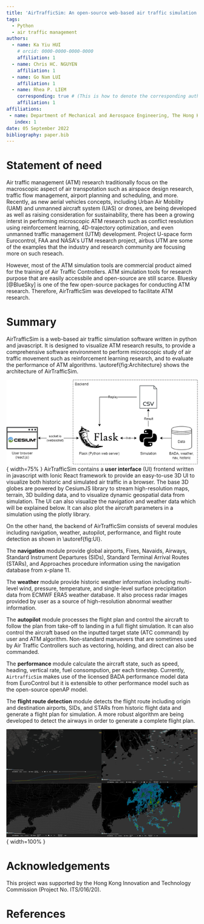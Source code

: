 ```yaml
---
title: 'AirTrafficSim: An open-source web-based air traffic simulation platform.'
tags:
  - Python
  - air traffic management
authors:
  - name: Ka Yiu HUI
    # orcid: 0000-0000-0000-0000
    affiliation: 1
  - name: Chris HC. NGUYEN
    affiliation: 1
  - name: Go Nam LUI
    affiliation: 1
  - name: Rhea P. LIEM
    corresponding: true # (This is how to denote the corresponding author)
    affiliation: 1
affiliations:
 - name: Department of Mechanical and Aerospace Engineering, The Hong Kong University of Science and Technology, Hong Kong
   index: 1
date: 05 September 2022
bibliography: paper.bib
---
```


# Statement of need

Air traffic management (ATM) research traditionally focus on the macroscopic aspect of air transpotation such as airspace design research, traffic flow management, airport planning and scheduling, and more. Recently, as new aerial vehicles concepts, including Urban Air Mobility (UAM) and unmanned aircraft system (UAS) or drones, are being developed as well as raising consideration for sustainability, there has been a growing interst in performing microscopic ATM research such as conflict resolution using reinforcement learning, 4D-trajectory optimization, and even unmanned traffic management (UTM) development. Project U-space form Eurocontrol, FAA and NASA's UTM research project, airbus UTM are some of the examples that the industry and research community are focusing more on such reseach. 

However, most of the ATM simulation tools are commercial product aimed for the training of Air Traffic Controllers. ATM simulation tools for research purpose that are easily accessbile and open-source are still scarce. Bluesky [@BlueSky] is one of the few open-source packages for conducting ATM research. Therefore, AirTrafficSim was developed to facilitate ATM research. 

# Summary

AirTrafficSim is a web-based air traffic simulation software written in python and javascript. It is designed to visualize ATM research results, to provide a comprehensive software environment to perform microscopic study of air traffic movement such as reinforcement learning research, and to evaluate the performance of ATM algorithms. \autoref{fig:Architecture} shows the architecture of AirTrafficSim.

![Architecture of AirTrafficSim.\label{fig:Architecture}](figures/Architecture.png){ width=75% }
AirTrafficSim contains a **user interface** (UI) frontend written in javascript with Ionic React framework to provide an easy-to-use 3D UI to visualize both historic and simulated air traffic in a browser. The base 3D globes are powered by CesiumJS library to stream high-resolution maps, terrain, 3D building data, and to visualize dynamic geospatial data from simulation. The UI can also visualize the navigation and weather data which will be explained below. It can also plot the aircraft parameters in a simulation using the plotly library.

On the other hand, the backend of AirTrafficSim consists of several modules including navigation, weather, autopilot, performance, and flight route detection as shown in \autoref{fig:UI}. 

The **navigation** module provide global airports, Fixes, Navaids, Airways, Standard Instrument Departures (SIDs), Standard Terminal Arrival Routes (STARs), and Approaches procedure information using the navigation database from x-plane 11. 

The **weather** module provide historic weather information including multi-level wind, pressure, temperature, and single-level surface precipitation data from ECMWF ERA5 weather database. It also process radar images provided by user as a source of high-resolution abnormal weather information.

The **autopilot** module processes the flight plan and control the aircraft to follow the plan from take-off to landing in a full flight simulation. It can also control the aircraft based on the inputted target state (ATC command) by user and ATM algorithm. Non-standard manuevers that are sometimes used by Air Traffic Controllers such as vectoring, holding, and direct can also be commanded.

The **performance** module calculate the aircraft state, such as speed, heading, vertical rate, fuel consompution, per each timestep. Currently, `AirtrafficSim` makes use of the licensed BADA performance model data from EuroControl but it is extensible to other performance model such as the open-source openAP model.

The **flight route detection** module detects the flight route including origin and destination airports, SIDs, and STARs from historic flight data and generate a flight plan for simulation. A more robust algorithm are being developed to detect the airways in order to generate a complete flight plan.

![UI of AirTrafficSim showcasing different features. (Upper left: Fuel consumption of simulated flight. Upper right: Navigation waypoints. Lower left: ECMWF ERA5 Wind data. Lower right: HKO 256km radar image.)\label{fig:UI}](figures/UI.png){ width=100% }

# Acknowledgements

This project was supported by the Hong Kong Innovation and Technology Commission (Project No. ITS/016/20).

# References